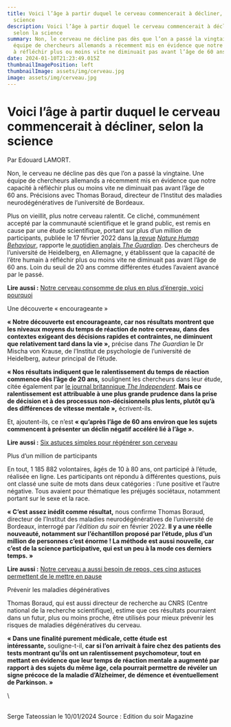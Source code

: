 ```yaml
---
title: Voici l’âge à partir duquel le cerveau commencerait à décliner, selon la
  science
description: Voici l’âge à partir duquel le cerveau commencerait à décliner,
  selon la science
summary: Non, le cerveau ne décline pas dès que l’on a passé la vingtaine. Une
  équipe de chercheurs allemands a récemment mis en évidence que notre capacité
  à réfléchir plus ou moins vite ne diminuait pas avant l’âge de 60 ans
date: 2024-01-10T21:23:49.015Z
thumbnailImagePosition: left
thumbnailImage: assets/img/cerveau.jpg
image: assets/img/cerveau.jpg
---
```

<!--StartFragment-->

# Voici l’âge à partir duquel le cerveau commencerait à décliner, selon la science

Par Edouard LAMORT.

Non, le cerveau ne décline pas dès que l’on a passé la vingtaine. Une équipe de chercheurs allemands a récemment mis en évidence que notre capacité à réfléchir plus ou moins vite ne diminuait pas avant l’âge de 60 ans. Précisions avec Thomas Boraud, directeur de l’Institut des maladies neurodégénératives de l’université de Bordeaux.

Plus on vieillit, plus notre cerveau ralentit. Ce cliché, communément accepté par la communauté scientifique et le grand public, est remis en cause par une étude scientifique, portant sur plus d’un million de participants, publiée le 17 février 2022 dans [la revue](https://www.nature.com/articles/s41562-021-01282-7.epdf?sharing_token=TC1nPB9QpUu6a7g0OKESwNRgN0jAjWel9jnR3ZoTv0PFAvLz36zBP7if64tX7WAL1xsY5lLV6mdgRNTEWsB3nrjH12yCLpancZ_wQ88mBKslpCP4dD8btvR8OWiAVpImke6VecZfPqOSpdXmvYTyxxTQbs2-EhvAShiZaLGG_kYm0DNtpdCbA_5p744b89fRAFRLl87ksZhutMe3nrQTfJKVVB1m8Pmpoc9oRWbSDIj3-4f1W3aB0ve43qHYdY-MMdaijfnhf09czo-TdjSqyE4ktZJfenSnWMpmbxmW9pjvljxbLeBMbfIMpo7k_oUpkSIVuVKkjC-FshI1OF5hmg%3D%3D&tracking_referrer=www.theguardian.com) *[Nature Human Behaviour](https://www.nature.com/articles/s41562-021-01282-7.epdf?sharing_token=TC1nPB9QpUu6a7g0OKESwNRgN0jAjWel9jnR3ZoTv0PFAvLz36zBP7if64tX7WAL1xsY5lLV6mdgRNTEWsB3nrjH12yCLpancZ_wQ88mBKslpCP4dD8btvR8OWiAVpImke6VecZfPqOSpdXmvYTyxxTQbs2-EhvAShiZaLGG_kYm0DNtpdCbA_5p744b89fRAFRLl87ksZhutMe3nrQTfJKVVB1m8Pmpoc9oRWbSDIj3-4f1W3aB0ve43qHYdY-MMdaijfnhf09czo-TdjSqyE4ktZJfenSnWMpmbxmW9pjvljxbLeBMbfIMpo7k_oUpkSIVuVKkjC-FshI1OF5hmg%3D%3D&tracking_referrer=www.theguardian.com)*, rapporte le[ quotidien anglais ](https://www.theguardian.com/science/2022/feb/17/brains-do-not-slow-down-until-after-age-of-60-study-finds)*[The Guardian](https://www.theguardian.com/science/2022/feb/17/brains-do-not-slow-down-until-after-age-of-60-study-finds)*. Des chercheurs de l’université de Heidelberg, en Allemagne, y établissent que la capacité de l’être humain à réfléchir plus ou moins vite ne diminuait pas avant l’âge de 60 ans. Loin du seuil de 20 ans comme différentes études l’avaient avancé par le passé.

**Lire aussi :** [Notre cerveau consomme de plus en plus d’énergie, voici pourquoi](https://www.ouest-france.fr/leditiondusoir/2023-12-15/notre-cerveau-consomme-de-plus-en-plus-d-energie-voici-pourquoi-d4826543-c907-439f-93d2-6fed39d56702)

Une découverte « encourageante »

**« Notre découverte est encourageante, car nos résultats montrent que les niveaux moyens du temps de réaction de notre cerveau, dans des contextes exigeant des décisions rapides et contraintes, ne diminuent que relativement tard dans la vie »,** précise dans *The Guardian* le Dr Mischa von Krause, de l’Institut de psychologie de l’université de Heidelberg, auteur principal de l’étude.

**« Nos résultats indiquent que le ralentissement du temps de réaction commence dès l’âge de 20 ans,** soulignent les chercheurs dans leur étude, citée également par [le journal britannique ](https://www.independent.co.uk/news/science/brain-ageing-processing-speed-heidelberg-b2017920.html)*[The Independent](https://www.independent.co.uk/news/science/brain-ageing-processing-speed-heidelberg-b2017920.html)*. **Mais ce ralentissement est attribuable à une plus grande prudence dans la prise de décision et à des processus non-décisionnels plus lents, plutôt qu’à des différences de vitesse mentale »,** écrivent-ils.

Et, ajoutent-ils, ce n’est **« qu’après l’âge de 60 ans environ que les sujets commencent à présenter un déclin négatif accéléré lié à l’âge ».**

**Lire aussi :** [Six astuces simples pour régénérer son cerveau](https://www.ouest-france.fr/leditiondusoir/2023-03-01/six-astuces-simples-pour-regenerer-son-cerveau-8a5ab1eb-8f42-45bc-b11d-6afbe24e521c)

Plus d’un million de participants

En tout, 1 185 882 volontaires, âgés de 10 à 80 ans, ont participé à l’étude, réalisée en ligne. Les participants ont répondu à différentes questions, puis ont classé une suite de mots dans deux catégories : l’une positive et l’autre négative. Tous avaient pour thématique les préjugés sociétaux, notamment portant sur le sexe et la race.

**« C’est assez inédit comme résultat,** nous confirme Thomas Boraud, directeur de l’Institut des maladies neurodégénératives de l’université de Bordeaux, interrogé par *l’édition du soir* en février 2022. **Il y a une réelle nouveauté, notamment sur l’échantillon proposé par l’étude, plus d’un million de personnes c’est énorme ! La méthode est aussi nouvelle, car c’est de la science participative, qui est un peu à la mode ces derniers temps. »**

**Lire aussi :** [Notre cerveau a aussi besoin de repos, ces cinq astuces permettent de le mettre en pause](https://www.ouest-france.fr/leditiondusoir/2023-10-06/notre-cerveau-a-aussi-besoin-de-repos-ces-cinq-astuces-permettent-de-le-mettre-en-pause-29b84e33-545d-4c09-974d-7cd736a0b927)

Prévenir les maladies dégénératives

Thomas Boraud, qui est aussi directeur de recherche au CNRS (Centre national de la recherche scientifique), estime que ces résultats pourraient dans un futur, plus ou moins proche, être utilisés pour mieux prévenir les risques de maladies dégénératives du cerveau.

**« Dans une finalité purement médicale, cette étude est intéressante,** souligne-t-il, **car si l’on arrivait à faire chez des patients des tests montrant qu’ils ont un ralentissement psychomoteur, tout en mettant en évidence que leur temps de réaction mentale a augmenté par rapport à des sujets du même âge, cela pourrait permettre de révéler un signe précoce de la maladie d’Alzheimer, de démence et éventuellement de Parkinson. »**

<!--EndFragment-->\
\
S﻿erge Tateossian le 10/01/2024     Source : Edition du soir Magazine